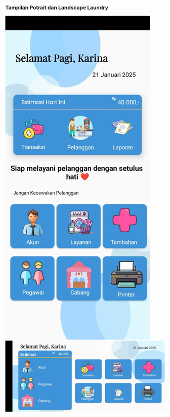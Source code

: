<h3>Tampilan Potrait dan Landscape Laundry</h3>
<img src="https://github.com/KarinaSalsabilla/Laundry2/blob/master/potrait1.jpeg?raw=true" alt="Potrait" widht="400">
<img src="https://github.com/KarinaSalsabilla/Laundry2/blob/master/landscape.jpeg?raw=true" alt="Landscape" widht="400">
